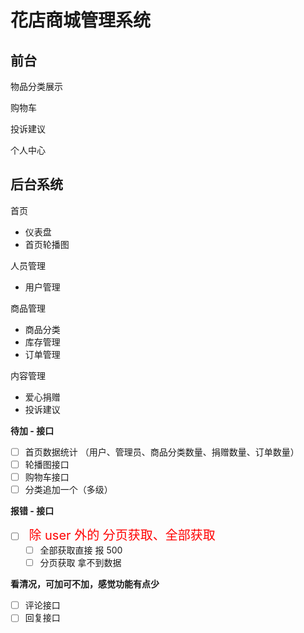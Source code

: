 # 花店商城管理系统

## 前台

物品分类展示

购物车

投诉建议

个人中心

## 后台系统

首页

- 仪表盘
- 首页轮播图

人员管理

- 用户管理

商品管理

- 商品分类
- 库存管理
- 订单管理

内容管理

- 爱心捐赠
- 投诉建议

**待加 - 接口**

- [ ] 首页数据统计 （用户、管理员、商品分类数量、捐赠数量、订单数量）
- [ ] 轮播图接口
- [ ] 购物车接口
- [ ] 分类追加一个（多级）

**报错 - 接口**

- [ ] <span style="color:red;font-size:20px;"> 除 user 外的 分页获取、全部获取</span>
  - [ ] 全部获取直接 报 500
  - [ ] 分页获取 拿不到数据

**看清况，可加可不加，感觉功能有点少**

- [ ] 评论接口
- [ ] 回复接口
